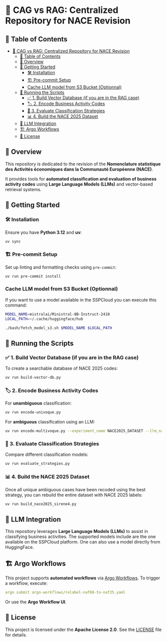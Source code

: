 # 📌 CAG vs RAG: Centralized Repository for NACE Revision

## 📑 Table of Contents

- [📌 CAG vs RAG: Centralized Repository for NACE Revision](#-cag-vs-rag-centralized-repository-for-nace-revision)
  - [📑 Table of Contents](#-table-of-contents)
  - [📖 Overview](#-overview)
  - [🚀 Getting Started](#-getting-started)
    - [🛠 Installation](#-installation)
    - [🏗 Pre-commit Setup](#-pre-commit-setup)
    - [Cache LLM model from S3 Bucket (Optionnal)](#cache-llm-model-from-s3-bucket-optionnal)
  - [📜 Running the Scripts](#-running-the-scripts)
    - [✅ 1. Build Vector Database (if you are in the RAG case)](#-1-build-vector-database-if-you-are-in-the-rag-case)
    - [🏷 2. Encode Business Activity Codes](#-2-encode-business-activity-codes)
    - [🔬 3. Evaluate Classification Strategies](#-3-evaluate-classification-strategies)
    - [📊 4. Build the NACE 2025 Dataset](#-4-build-the-nace-2025-dataset)
  - [📡 LLM Integration](#-llm-integration)
  - [🏗 Argo Workflows](#-argo-workflows)
  - [📄 License](#-license)


## 📖 Overview
This repository is dedicated to the revision of the **Nomenclature statistique des Activités économiques dans la Communauté Européenne (NACE)**.

It provides tools for **automated classification and evaluation of business activity codes** using **Large Language Models (LLMs)** and vector-based retrieval systems.


## 🚀 Getting Started

### 🛠 Installation
Ensure you have **Python 3.12** and **uv**:

```bash
uv sync
```

### 🏗 Pre-commit Setup
Set up linting and formatting checks using `pre-commit`:

```bash
uv run pre-commit install
```

### Cache LLM model from S3 Bucket (Optionnal)
If you want to use a model available in the SSPCloud you can execute this command:

```bash
MODEL_NAME=mistralai/Ministral-8B-Instruct-2410
LOCAL_PATH=~/.cache/huggingface/hub

./bash/fetch_model_s3.sh $MODEL_NAME $LOCAL_PATH
```

## 📜 Running the Scripts

### ✅ 1. Build Vector Database (if you are in the RAG case)

To create a searchable database of NACE 2025 codes:

```bash
uv run build-vector-db.py
```

### 🏷 2. Encode Business Activity Codes

For **unambiguous** classification:

```bash
uv run encode-univoque.py
```

For **ambiguous** classification using an LLM:

```bash
uv run encode-multivoque.py --experiment_name NACE2025_DATASET --llm_name Ministral-8B-Instruct-2410
```

### 🔬 3. Evaluate Classification Strategies

Compare different classification models:

```bash
uv run evaluate_strategies.py
```

### 📊 4. Build the NACE 2025 Dataset

Once all unique ambiguous cases have been recoded using the best strategy, you can rebuild the entire dataset with NACE 2025 labels:

```bash
uv run build_nace2025_sirene4.py
```

## 📡 LLM Integration
This repository leverages **Large Language Models (LLMs)** to assist in classifying business activities. The supported models include are the one available on the SSPCloud platform. One can also use a model directly from HuggingFace.


## 🏗 Argo Workflows
This project supports **automated workflows** via [Argo Workflows](https://argoproj.github.io/argo-workflows/).
To trigger a workflow, execute:

```yaml
argo submit argo-workflows/relabel-naf08-to-naf25.yaml
```

Or use the **Argo Workflow UI**.


## 📄 License
This project is licensed under the **Apache License 2.0**. See the [LICENSE](LICENSE) file for details.
